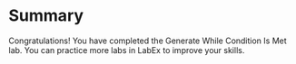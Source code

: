 # Summary

Congratulations! You have completed the Generate While Condition Is Met lab. You can practice more labs in LabEx to improve your skills.
